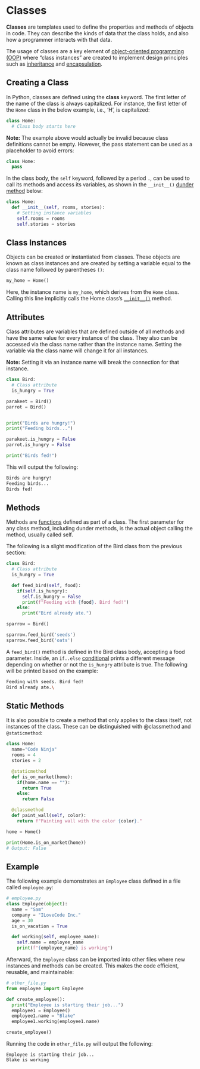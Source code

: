 # Classes
**Classes** are templates used to define the properties and methods of objects in code. They can describe the kinds of data that the class holds, and also how a programmer interacts with that data.

The usage of classes are a key element of [object-oriented programming (OOP)](./general_topics/oop.md) where “class instances” are created to implement design principles such as [inheritance](../../general_topics/programming_paradigms/inheritance.md) and [encapsulation](../../general_topics/programming_paradigms/polymorphism.md).

## Creating a Class
In Python, classes are defined using the **class** keyword. The first letter of the name of the class is always capitalized. For instance, the first letter of the `Home` class in the below example, i.e., ‘H’, is capitalized: 
```py
class Home:
  # Class body starts here
```
**Note:** The example above would actually be invalid because class definitions cannot be empty. However, the pass statement can be used as a placeholder to avoid errors:
```py
class Home:
  pass
```
In the class body, the `self` keyword, followed by a period `.`, can be used to call its methods and access its variables, as shown in the `__init__()` [dunder method](./dunder_methods.md) below:
```py
class Home:
  def __init__(self, rooms, stories):
    # Setting instance variables
    self.rooms = rooms
    self.stories = stories
```
## Class Instances
Objects can be created or instantiated from classes. These objects are known as class instances and are created by setting a variable equal to the class name followed by parentheses `()`:
```py
my_home = Home()
```
Here, the instance name is `my_home`, which derives from the `Home` class. Calling this line implicitly calls the Home class’s [`__init__()`](./dunder_methods/init_method.md) method.

## Attributes
Class attributes are variables that are defined outside of all methods and have the same value for every instance of the class. They also can be accessed via the class name rather than the instance name. Setting the variable via the class name will change it for all instances.

**Note:** Setting it via an instance name will break the connection for that instance.

```py
class Bird:
  # Class attribute
  is_hungry = True

parakeet = Bird()
parrot = Bird()


print("Birds are hungry!")
print("Feeding birds...")

parakeet.is_hungry = False
parrot.is_hungry = False

print("Birds fed!")
```

This will output the following:

```bash
Birds are hungry!
Feeding birds...
Birds fed!
```

## Methods
Methods are [functions](./functions.md) defined as part of a class. The first parameter for any class method, including dunder methods, is the actual object calling the method, usually called self.

The following is a slight modification of the Bird class from the previous section:

```py
class Bird:
  # Class attribute
  is_hungry = True

  def feed_bird(self, food):
    if(self.is_hungry):
      self.is_hungry = False
      print(f"Feeding with {food}. Bird fed!")
    else:
      print("Bird already ate.")

sparrow = Bird()

sparrow.feed_bird('seeds')
sparrow.feed_bird('oats')
```

A `feed_bird()` method is defined in the Bird class body, accepting a food parameter. Inside, an `if..else` [conditional](./conditionals.md) prints a different message depending on whether or not the `is_hungry` attribute is true. The following will be printed based on the example:

```bash
Feeding with seeds. Bird fed!
Bird already ate.\
```

## Static Methods
It is also possible to create a method that only applies to the class itself, not instances of the class. These can be distinguished with @classmethod and `@staticmethod`:
```py
class Home:
  name="Code Ninja"
  rooms = 4
  stories = 2

  @staticmethod
  def is_on_market(home):
    if(home.name == ""):
      return True
    else:
      return False

  @classmethod
  def paint_wall(self, color):
    return f"Painting wall with the color {color}."

home = Home()

print(Home.is_on_market(home))
# Output: False
```

## Example
The following example demonstrates an `Employee` class defined in a file called `employee.py`:

```py
# employee.py
class Employee(object):
  name = "Sam"
  company = "ILoveCode Inc."
  age = 30
  is_on_vacation = True

  def working(self, employee_name):
    self.name = employee_name
    print(f"{employee_name} is working")
```

Afterward, the `Employee` class can be imported into other files where new instances and methods can be created. This makes the code efficient, reusable, and maintainable:

```py
# other_file.py
from employee import Employee

def create_employee():
  print("Employee is starting their job...")
  employee1 = Employee()
  employee1.name = "Blake"
  employee1.working(employee1.name)

create_employee()
```

Running the code in `other_file.py` will output the following:

```
Employee is starting their job...
Blake is working
```